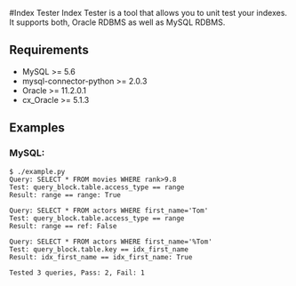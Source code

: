 #Index Tester
Index Tester is a tool that allows you to unit test your indexes. It supports both, Oracle RDBMS as well as MySQL RDBMS.

## Requirements
* MySQL >= 5.6
* mysql-connector-python >= 2.0.3
* Oracle >= 11.2.0.1
* cx_Oracle >= 5.1.3

## Examples 
### MySQL:
    $ ./example.py 
    Query: SELECT * FROM movies WHERE rank>9.8
    Test: query_block.table.access_type == range
    Result: range == range: True
  
    Query: SELECT * FROM actors WHERE first_name='Tom'
    Test: query_block.table.access_type == range
    Result: range == ref: False
  
    Query: SELECT * FROM actors WHERE first_name='%Tom'
    Test: query_block.table.key == idx_first_name
    Result: idx_first_name == idx_first_name: True
  
    Tested 3 queries, Pass: 2, Fail: 1
